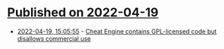 # [Published on 2022-04-19](index.md)

* [2022-04-19, 15:05:55](https://news.ycombinator.com/item?id=31084128) - [Cheat Engine contains GPL-licensed code but disallows commercial use](https://github.com/cheat-engine/cheat-engine/pull/1872)
